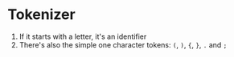 # Tokenizer

1. If it starts with a letter, it's an identifier
2. There's also the simple one character tokens: `(`, `)`, `{`, `}`, `.` and `;`
